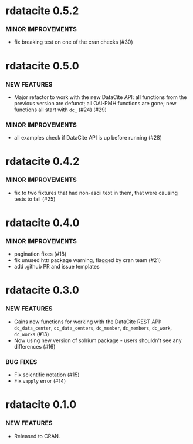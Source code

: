 rdatacite 0.5.2
===============

### MINOR IMPROVEMENTS

* fix breaking test on one of the cran checks (#30)


rdatacite 0.5.0
===============

### NEW FEATURES

* Major refactor to work with the new DataCite API: all functions from the previous version are defunct; all OAI-PMH functions are gone; new functions all start with `dc_` (#24) (#29)

### MINOR IMPROVEMENTS

* all examples check if DataCite API is up before running (#28)


rdatacite 0.4.2
===============

### MINOR IMPROVEMENTS

* fix to two fixtures that had non-ascii text in them, that were causing tests to fail (#25)


rdatacite 0.4.0
===============

### MINOR IMPROVEMENTS

* pagination fixes (#18)
* fix unused httr package warning, flagged by cran team (#21)
* add .github PR and issue templates


rdatacite 0.3.0
===============

### NEW FEATURES

* Gains new functions for working with the DataCite REST API:
`dc_data_center`, `dc_data_centers`, `dc_member`, `dc_members`,
`dc_work`, `dc_works` (#13)
* Now using new version of solrium package - users shouldn't see any differences (#16)

### BUG FIXES

* Fix scientific notation (#15)
* Fix `vapply` error (#14)



rdatacite 0.1.0
===============

### NEW FEATURES

* Released to CRAN.
